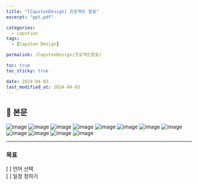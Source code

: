 ```yaml
---
title: "[CapstonDesign] 프로젝트 발표"
excerpt: "ppt,pdf"

categories:
  - capstion
tags:
  - [Capston Design]

permalink: /CapstonDesign/프로젝트발표/

toc: true
toc_sticky: true

date: 2024-04-03
last_modified_at: 2024-04-03
---
```


## 🦥 본문
![image](https://github.com/garusitell/utterances/assets/45359953/12753d27-6d34-4d55-81b2-c9186278ed57)
![image](https://github.com/garusitell/utterances/assets/45359953/b3a3a83f-092f-4b62-a45b-a512c7a95aa0)
![image](https://github.com/garusitell/utterances/assets/45359953/65b928f0-d804-419e-8495-e1e177404654)
![image](https://github.com/garusitell/utterances/assets/45359953/3b27032d-3f7a-4f31-bc55-b8c9e349844a)
![image](https://github.com/garusitell/utterances/assets/45359953/41a08f6f-0279-41e5-8130-588cb590f624)
![image](https://github.com/garusitell/utterances/assets/45359953/fe85beb0-a240-47f4-8bcc-80d274db1999)
![image](https://github.com/garusitell/utterances/assets/45359953/ad12d186-67fe-4aac-9477-3935a4f3a581)
![image](https://github.com/garusitell/utterances/assets/45359953/fc4988eb-3fe8-4aec-bacf-2acc48b9f561)
![image](https://github.com/garusitell/utterances/assets/45359953/2b0319ba-a9c0-4537-ad2b-1caefda6df76)
![image](https://github.com/garusitell/utterances/assets/45359953/4e0476d8-fe38-4cdb-97ab-dea0a8138f33)
![image](https://github.com/garusitell/utterances/assets/45359953/82488f50-62bf-4dcf-b1b7-29efa4f9c11e)
![image](https://github.com/garusitell/utterances/assets/45359953/49c71ae4-ecf5-41cc-9646-91c4d63551cc)

<hr>

### 목표

[ ] 언어 선택  
[ ] 일정 정하기  
